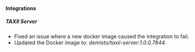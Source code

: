 
#### Integrations
##### TAXII Server
- Fixed an issue where a new docker image caused the integration to fail.
- Updated the Docker image to: *demisto/taxii-server:1.0.0.7844*.
